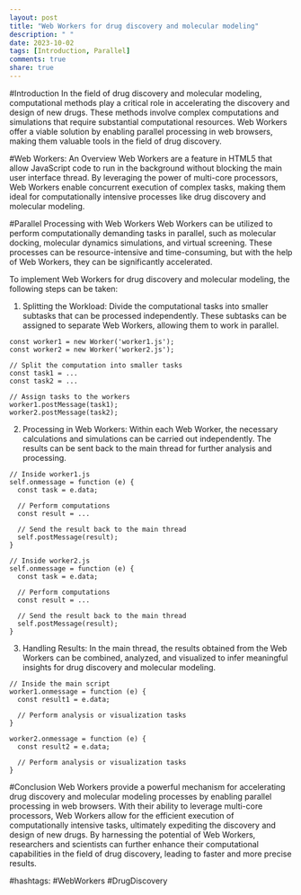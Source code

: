 ```yaml
---
layout: post
title: "Web Workers for drug discovery and molecular modeling"
description: " "
date: 2023-10-02
tags: [Introduction, Parallel]
comments: true
share: true
---
```


#Introduction
In the field of drug discovery and molecular modeling, computational methods play a critical role in accelerating the discovery and design of new drugs. These methods involve complex computations and simulations that require substantial computational resources. Web Workers offer a viable solution by enabling parallel processing in web browsers, making them valuable tools in the field of drug discovery.

#Web Workers: An Overview
Web Workers are a feature in HTML5 that allow JavaScript code to run in the background without blocking the main user interface thread. By leveraging the power of multi-core processors, Web Workers enable concurrent execution of complex tasks, making them ideal for computationally intensive processes like drug discovery and molecular modeling.

#Parallel Processing with Web Workers
Web Workers can be utilized to perform computationally demanding tasks in parallel, such as molecular docking, molecular dynamics simulations, and virtual screening. These processes can be resource-intensive and time-consuming, but with the help of Web Workers, they can be significantly accelerated.

To implement Web Workers for drug discovery and molecular modeling, the following steps can be taken:

1. Splitting the Workload: Divide the computational tasks into smaller subtasks that can be processed independently. These subtasks can be assigned to separate Web Workers, allowing them to work in parallel.

```
const worker1 = new Worker('worker1.js');
const worker2 = new Worker('worker2.js');

// Split the computation into smaller tasks
const task1 = ...
const task2 = ...

// Assign tasks to the workers
worker1.postMessage(task1);
worker2.postMessage(task2);
```

2. Processing in Web Workers: Within each Web Worker, the necessary calculations and simulations can be carried out independently. The results can be sent back to the main thread for further analysis and processing.

```
// Inside worker1.js
self.onmessage = function (e) {
  const task = e.data;
  
  // Perform computations
  const result = ...

  // Send the result back to the main thread
  self.postMessage(result);
}

// Inside worker2.js
self.onmessage = function (e) {
  const task = e.data;
  
  // Perform computations
  const result = ...

  // Send the result back to the main thread
  self.postMessage(result);
}
```

3. Handling Results: In the main thread, the results obtained from the Web Workers can be combined, analyzed, and visualized to infer meaningful insights for drug discovery and molecular modeling.

```
// Inside the main script
worker1.onmessage = function (e) {
  const result1 = e.data;
  
  // Perform analysis or visualization tasks
}

worker2.onmessage = function (e) {
  const result2 = e.data;

  // Perform analysis or visualization tasks
}
```

#Conclusion
Web Workers provide a powerful mechanism for accelerating drug discovery and molecular modeling processes by enabling parallel processing in web browsers. With their ability to leverage multi-core processors, Web Workers allow for the efficient execution of computationally intensive tasks, ultimately expediting the discovery and design of new drugs. By harnessing the potential of Web Workers, researchers and scientists can further enhance their computational capabilities in the field of drug discovery, leading to faster and more precise results. 

#hashtags: #WebWorkers #DrugDiscovery